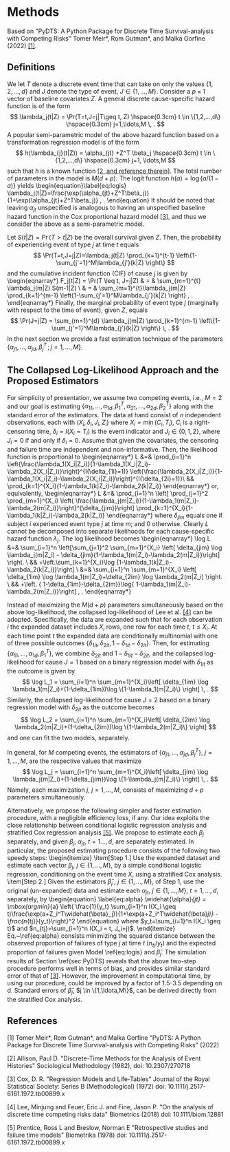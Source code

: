 # Methods

Based on "PyDTS: A Python Package for Discrete Time Survival-analysis with Competing Risks" 
Tomer Meir\*, Rom Gutman\*, and Malka Gorfine (2022) [[1]](#1).

## Definitions

We let $T$  denote a discrete event time that can take on only the values $\{1,2,...,d\}$ and $J$ denote the type of event, $J \in \{1,\ldots,M\}$.  Consider a $p \times 1$ vector of baseline covariates $Z$. A general discrete cause-specific hazard function is of the form
$$
\lambda_j(t|Z) = \Pr(T=t,J=j|T\geq t, Z)  \hspace{0.3cm} t \in \{1,2,...,d\} \hspace{0.3cm} j=1,\ldots,M  \, .
$$
A popular semi-parametric model of the above hazard function based on a transformation regression model is of the form
$$
h(\lambda_{j}(t|Z))  = \alpha_{jt} +Z^T \beta_j \hspace{0.3cm} t \in \{1,2,...,d\} \hspace{0.3cm} j=1, \ldots,M  
$$
such that $h$ is a known function [[2, and reference therein]](#2). The total number of parameters in the model is $M(d+p)$. The logit function $h(a)=\log \{ a/(1-a) \}$ yields 
\begin{equation}\label{eq:logis}
\lambda_j(t|Z)=\frac{\exp(\alpha_{jt}+Z^T\beta_j)}{1+\exp(\alpha_{jt}+Z^T\beta_j)} \, .
\end{equation}
It should be noted that leaving $\alpha_{jt}$ unspecified is analogous to having an unspecified baseline hazard function in the Cox proportional hazard model [[3]](#3), and thus we consider the above as a semi-parametric model.


Let $S(t|Z) = \Pr(T>t|Z)$ be the overall survival given $Z$. Then, the probability of experiencing event of type $j$ at time $t$ equals
$$
\Pr(T=t,J=j|Z)=\lambda_j(t|Z) \prod_{k=1}^{t-1} \left\{1-
\sum_{j'=1}^M\lambda_{j'}(k|Z) \right\}  
$$
and the cumulative incident function (CIF) of cause $j$ is given by
\begin{eqnarray*}
F_j(t|Z) = 	\Pr(T \leq t, J=j|Z)  & = & \sum_{m=1}^{t} \lambda_j(m|Z) S(m-1|Z) \\ 
	& = & \sum_{m=1}^{t}\lambda_j(m|Z) \prod_{k=1}^{m-1} \left\{1-\sum_{j'=1}^M\lambda_{j'}(k|Z) \right\} \, .
\end{eqnarray*}
Finally, the marginal probability of event type $j$ (marginally with respect to the time of event), given $Z$, equals
$$
\Pr(J=j|Z) = \sum_{m=1}^{d} \lambda_j(m|Z) \prod_{k=1}^{m-1} \left\{1-\sum_{j'=1}^M\lambda_{j'}(k|Z) \right\} \, .
$$
In the next section we provide a fast estimation technique of the parameters $\{\alpha_{j1},\ldots,\alpha_{jd},\beta_j^T \, ; \, j=1,\ldots,M\}$.


## The Collapsed Log-Likelihood Approach and the Proposed Estimators
For simplicity of presentation, we assume two competing events, i.e., $M=2$ and our goal is estimating $\{\alpha_{11},\ldots,\alpha_{1d},\beta_1^T,\alpha_{21},\ldots,\alpha_{2d},\beta_2^T\}$ along with the standard error of the estimators. The data at hand consist of $n$ independent observations, each with $(X_i,\delta_i,J_i,Z_i)$ where $X_i=\min(C_i,T_i)$, $C_i$ is a right-censoring time, 
$\delta_i=I(X_i=T_i)$ is the event indicator and $J_i\in\{0,1,2\}$, where $J_i=0$ if and only if $\delta_i=0$. Assume that given the covariates, the censoring and failure time are independent and non-informative. Then, the likelihood function is proportional to 
\begin{eqnarray*}
	L &=& \prod_{i=1}^n  \left\{\frac{\lambda_1(X_i|Z_i)}{1-\lambda_1(X_i|Z_i)-\lambda_2(X_i|Z_i)}\right\}^{I(\delta_{1i}=1)}
	 \left\{\frac{\lambda_2(X_i|Z_i)}{1-\lambda_1(X_i|Z_i)-\lambda_2(X_i|Z_i)}\right\}^{I(\delta_{2i}=1)}\\
&& \prod_{k=1}^{X_i}\{1-\lambda_1(k|Z_i)-\lambda_2(k|Z_i)\}
\end{eqnarray*}	
or, equivalently,
\begin{eqnarray*}
L &=& \prod_{i=1}^n \left[ \prod_{j=1}^2 \prod_{m=1}^{X_i} \left\{  \frac{\lambda_j(m|Z_i)}{1-\lambda_1(m|Z_i)-\lambda_2(m|Z_i)}\right\}^{\delta_{jim}}\right] \prod_{k=1}^{X_i}\{1-\lambda_1(k|Z_i)-\lambda_2(k|Z_i)\}
\end{eqnarray*}
where $\delta_{jim}$ equals one if subject $i$ experienced event type $j$ at time $m$; and 0 otherwise. Clearly $L$ cannot be decomposed into separate likelihoods for each cause-specific
hazard function $\lambda_j$.
The log likelihood becomes
\begin{eqnarray*}
	\log L &=& \sum_{i=1}^n \left[\sum_{j=1}^2 \sum_{m=1}^{X_i} \left[ \delta_{jim} \log \lambda_j(m|Z_i) - \delta_{jim}\{1-\lambda_1(m|Z_i)-\lambda_2(m|Z_i)\}\right] \right. \\ 
	&& +\left.\sum_{k=1}^{X_i}\log \{1-\lambda_1(k|Z_i)-\lambda_2(k|Z_i)\}\right] \\ 
	&=& \sum_{i=1}^n \sum_{m=1}^{X_i} \left[  \delta_{1im} \log \lambda_1(m|Z_i)+\delta_{2im} \log \lambda_2(m|Z_i) \right. \\ 
	&& +\left. \{ 1-\delta_{1im}-\delta_{2im}\}\log\{ 1-\lambda_1(m|Z_i)-\lambda_2(m|Z_i)\}\right] \, .
\end{eqnarray*}

Instead of maximizing the $M(d+p)$ parameters simultaneously based on the above log-likelihood, the collapsed log-likelihood of Lee et al. [[4]](#4) can be adopted. Specifically, the data are expanded  such that for each observation $i$ the expanded dataset includes $X_i$ rows, one row for each time $t$, $t \leq X_i$. At each time point $t$ the expanded data are conditionally multinomial with one of three possible outcomes $\{\delta_{1it},\delta_{2it},1-\delta_{1it}-\delta_{2it}\}$. Then, for estimating $\{\alpha_{11},\ldots,\alpha_{1d},\beta_1^T\}$, we combine $\delta_{2it}$ and $1-\delta_{1it}-\delta_{2it}$, and the collapsed log-likelihood for cause $J=1$ based on a binary regression model with $\delta_{1it}$ as the outcome is given by
$$
\log L_1 = \sum_{i=1}^n \sum_{m=1}^{X_i}\left[ \delta_{1im} \log \lambda_1(m|Z_i)+(1-\delta_{1im})\log \{1-\lambda_1(m|Z_i)\} \right] \, .
$$
Similarly, the collapsed log-likelihood for cause $J=2$ based on a binary regression model with $\delta_{2it}$ as the outcome becomes
$$
\log L_2 = \sum_{i=1}^n \sum_{m=1}^{X_i}\left[ \delta_{2im} \log \lambda_2(m|Z_i)+(1-\delta_{2im})\log \{1-\lambda_2(m|Z_i)\} \right]
$$
and one can fit the two models, separately.  

In general, for $M$ competing events, 
the estimators of $\{\alpha_{j1},\ldots,\alpha_{jd},\beta_j^T\}$, $j=1,\ldots,M$, are the respective values that maximize  
$$
\log L_j = \sum_{i=1}^n \sum_{m=1}^{X_i}\left[ \delta_{jim} \log \lambda_j(m|Z_i)+(1-\delta_{jim})\log \{1-\lambda_j(m|Z_i)\} \right] \, .
$$
Namely, each maximization $j$, $j=1,\ldots,M$, consists of  maximizing $d + p$ parameters simultaneously. 

Alternatively, we propose the following simpler and faster estimation procedure, with a negligible efficiency loss, if any. Our idea exploits the close relationship between conditional logistic regression analysis and stratified Cox regression analysis [[5]](#5). We propose to estimate each $\beta_j$ separately, and given $\beta_j$, $\alpha_{jt}$, $t=1\ldots,d$, are separately estimated. In particular, the proposed estimating procedure consists of the following two speedy steps:
\begin{itemize}
    \item[Step 1.] Use the expanded dataset and estimate each vector $\beta_j$, $j \in \{1,\ldots, M\}$, by a simple conditional logistic regression, conditioning on the event time $X$, using a stratified Cox analysis.
    \item[Step 2.] Given the estimators $\widehat{\beta}_j$ , $j \in \{1,\ldots, M\}$, of Step 1, use the original (un-expanded) data and estimate each $\alpha_{jt}$, $j \in \{1,\ldots,M\}$, $t=1,\ldots,d$, separately, by
    \begin{equation}
        \label{eq:alpha}
        \widehat{\alpha}_{jt} = 
        \mbox{argmin}_{a} \left\{ \frac{1}{y_t} \sum_{i=1}^n I(X_i \geq t)\frac{\exp(a+Z_i^T\widehat{\beta}_j)}{1+\exp(a+Z_i^T\widehat{\beta}_j)} - \frac{n_{tj}}{y_t}\right\}^2
    \end{equation}
where $y_t=\sum_{i=1}^n I(X_i \geq t)$ and $n_{tj}=\sum_{i=1}^n I(X_i = t, J_i=j)$. 
\end{itemize}
Eq.~\ref{eq:alpha} consists minimizing the squared distance between the observed proportion of failures of type $j$ at time $t$ ($n_{tj}/y_t$) and the expected proportion of failures given Model \ref{eq:logis} and $\widehat{\beta}_j$. The simulation results of Section \ref{sec:PyDTS} reveals that the above two-step procedure performs well in terms of bias, and provides similar standard error of that of [[3]](#3). However, the improvement in computational time, by using our procedure, could be improved by a factor of 1.5-3.5 depending on d. Standard errors of $\widehat{\beta}_j$, $j \in \{1,\ldota,M\}$, can be derived directly from the stratified Cox analysis.

## References
<a id="1">[1]</a> 
Tomer Meir\*, Rom Gutman\*, and Malka Gorfine 
"PyDTS: A Python Package for Discrete Time Survival-analysis with Competing Risks"
(2022)

<a id="2">[2]</a> 
Allison, Paul D.
"Discrete-Time Methods for the Analysis of Event Histories"
Sociological Methodology (1982),
doi: 10.2307/270718

<a id="3">[3]</a> 
Cox, D. R.
"Regression Models and Life-Tables"
Journal of the Royal Statistical Society: Series B (Methodological) (1972)
doi: 10.1111/j.2517-6161.1972.tb00899.x

<a id="4">[4]</a> 
Lee, Minjung and Feuer, Eric J. and Fine, Jason P.
"On the analysis of discrete time competing risks data"
Biometrics (2018)
doi: 10.1111/biom.12881

<a id="5">[5]</a> 
Prentice, Ross L and Breslow, Norman E
"Retrospective studies and failure time models"
Biometrika (1978)
doi: 10.1111/j.2517-6161.1972.tb00899.x

